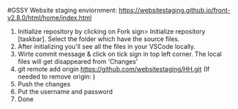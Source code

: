 #GSSY Website staging enviornment: https://websitestaging.github.io/front-v2.8.0/html/home/index.html
1. Initialize repository by clicking on Fork sign> Initialize repository [taskbar]. Select the folder which have the source files.
2. After initializing you'll see all the files in your VSCode locally. 
3. Wirte commit message & click on tick sign in top left corner. The local files will get disappeared from 'Changes'
4. git remote add origin https://github.com/websitestaging/HH.git   (If needed to remove origin: <git remote rm origin>)
5. Push the changes
6. Put the username and password
7. Done

